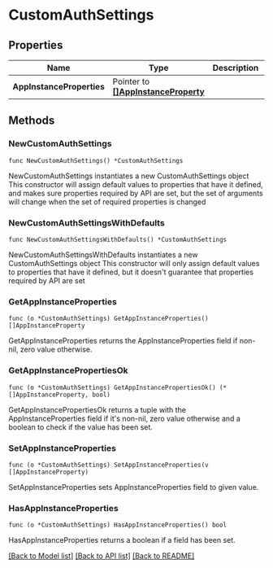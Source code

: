 # CustomAuthSettings

## Properties

Name | Type | Description | Notes
------------ | ------------- | ------------- | -------------
**AppInstanceProperties** | Pointer to [**[]AppInstanceProperty**](AppInstanceProperty.md) |  | [optional] 

## Methods

### NewCustomAuthSettings

`func NewCustomAuthSettings() *CustomAuthSettings`

NewCustomAuthSettings instantiates a new CustomAuthSettings object
This constructor will assign default values to properties that have it defined,
and makes sure properties required by API are set, but the set of arguments
will change when the set of required properties is changed

### NewCustomAuthSettingsWithDefaults

`func NewCustomAuthSettingsWithDefaults() *CustomAuthSettings`

NewCustomAuthSettingsWithDefaults instantiates a new CustomAuthSettings object
This constructor will only assign default values to properties that have it defined,
but it doesn't guarantee that properties required by API are set

### GetAppInstanceProperties

`func (o *CustomAuthSettings) GetAppInstanceProperties() []AppInstanceProperty`

GetAppInstanceProperties returns the AppInstanceProperties field if non-nil, zero value otherwise.

### GetAppInstancePropertiesOk

`func (o *CustomAuthSettings) GetAppInstancePropertiesOk() (*[]AppInstanceProperty, bool)`

GetAppInstancePropertiesOk returns a tuple with the AppInstanceProperties field if it's non-nil, zero value otherwise
and a boolean to check if the value has been set.

### SetAppInstanceProperties

`func (o *CustomAuthSettings) SetAppInstanceProperties(v []AppInstanceProperty)`

SetAppInstanceProperties sets AppInstanceProperties field to given value.

### HasAppInstanceProperties

`func (o *CustomAuthSettings) HasAppInstanceProperties() bool`

HasAppInstanceProperties returns a boolean if a field has been set.


[[Back to Model list]](../README.md#documentation-for-models) [[Back to API list]](../README.md#documentation-for-api-endpoints) [[Back to README]](../README.md)


